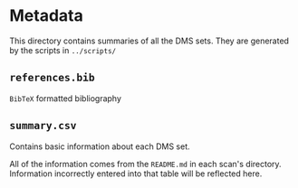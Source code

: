 # Metadata
This directory contains summaries of all the DMS sets.
They are generated by the scripts in `../scripts/`

## `references.bib`
`BibTeX` formatted bibliography

## `summary.csv`
Contains basic information about each DMS set.

All of the information comes from the `README.md` in each scan's directory.   
Information incorrectly entered into that table will be reflected here. 
